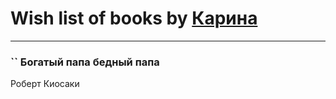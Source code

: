 # Wish list of books by [Карина](https://plus.google.com/u/0/113094351246440936608/)
---

### `` Богатый папа бедный папа
Роберт Киосаки


